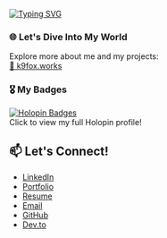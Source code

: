 <!--### こんにちは 👋-->

[![Typing SVG](https://readme-typing-svg.herokuapp.com?color=%2336BCF7&lines=Hello+%F0%9F%91%8B;%E3%81%93%E3%82%93%E3%81%AB%E3%81%A1%E3%81%AF+%F0%9F%91%8B;Sugeng+rawuh+%F0%9F%91%8B)](about:blank)

### 🌐 Let's Dive Into My World  
Explore more about me and my projects:  
[🔗 k9fox.works](https://k9fox.works/)  

### 🎖️ My Badges  
[![Holopin Badges](https://holopin.me/aiyafi)](https://holopin.io/@aiyafi)  
Click to view my full Holopin profile!

## 📫 Let's Connect!
- [LinkedIn](https://linkedin.com/in/ai-yafi/)  
- [Portfolio](https://k9fox.works/)  
- [Resume](https://cv.k9fox.works/)  
- [Email](mailto:yaf@k9fox.works)  
- [GitHub](https://github.com/k9fox)
- [Dev.to](https://dev.to/aiyafi)   

<!--
**aiyafi/aiyafi** is a ✨ _special_ ✨ repository because its `README.md` (this file) appears on your GitHub profile.

Here are some ideas to get you started:

- 🔭 I’m currently working on ...
- 🌱 I’m currently learning ...
- 👯 I’m looking to collaborate on ...
- 🤔 I’m looking for help with ...
- 💬 Ask me about ...
- 📫 How to reach me: ...
- 😄 Pronouns: ...
- ⚡ Fun fact: ...
-->
